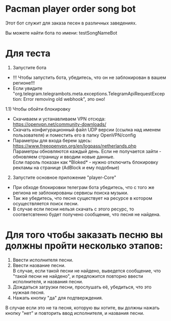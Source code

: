 # Pacman player order song bot

Этот бот служит для заказа песен в различных заведениях. 
  
Вы можете найти бота по имени: testSongNameBot

# Для теста
1) Запустите бота  
- !!! Чтобы запустить бота, убедитесь, что он не заблокирован в вашем регионе!!!  
- Если увидите "org.telegram.telegrambots.meta.exceptions.TelegramApiRequestException: Error removing old webhook", это оно!  

1.1) Чтобы обойти блокировку
- Скачиваем и устанавливаем VPN отсюда: https://openvpn.net/community-downloads/
- Скачать конфигурационный файл UDP версии (ссылка над именем пользователя) и поместить его в папку OpenVPN/config
- Параметры для входа берем здесь: https://www.freeopenvpn.org/en/logpass/netherlands.php <br>
  Параметры обновляются каждый день. Если не получается зайти - обновляем страницу и вводим новые данные.<br>
  Если пароль показан как \*Bloked\* - нужно отключить блокировку рекламы на странице (AdBlock и ему подобные)

2) Запустите основное приложение "player-Core"  
- При обходе блокировки телеграм бота убедитесь, что с того же региона не заблокированы сервисы поиска музыки.  
- Так же убедитесь, что песня существует на ресурсе в котором осуществляется поиск песни.  
- В случае если песни нельзя скачать с этого ресурс, то соответсвтенно будет получено сообщение, что песня не найдена.  

# Для того чтобы заказать песню вы должны пройти несколько этапов:
1) Ввести исполнителя песни.
2) Ввести название песни.  
В случае, если такой песни не найдено, выведется сообщение, что "такой песни не найдено", и предложится повторно ввести исполнителя, и названия песни.
3) Дождаться загрузки песни, прослушать её, убедиться, что это нужная песня.
4) Нажать кнопку "да" для подтверждения.

В случае если это не та песня, которую вы хотите, вы должны нажать кнопку "нет" и повторить ввод исполнителя, и названия песни.
